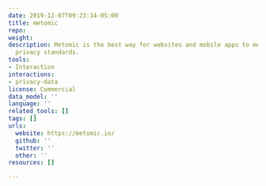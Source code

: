 ```yaml
---
date: 2019-12-07T09:23:14-05:00
title: metomic
repo: 
weight: 
description: Metomic is the best way for websites and mobile apps to meet modern data
  privacy standards.
tools:
- Interaction
interactions:
- privacy-data
license: Commercial
data_model: ''
language: ''
related_tools: []
tags: []
urls:
  website: https://metomic.io/
  github: ''
  twitter: ''
  other: ''
resources: []

---
```

